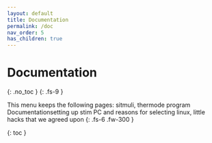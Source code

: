 ```yaml
---
layout: default
title: Documentation
permalink: /doc
nav_order: 5
has_children: true
---
```


# Documentation
{: .no_toc }
{: .fs-9 }

This menu keeps the following pages: sitmuli, thermode program Documentationsetting up stim PC and reasons for selecting linux, little hacks that we agreed upon {: .fs-6 .fw-300 }


{: toc }
